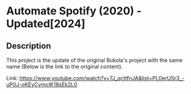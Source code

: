 # Automate Spotify (2020) - Updated[2024]

## Description

This project is the update of the original Bukola's project with the same name (Below is the link to the original content).

Link: https://www.youtube.com/watch?v=7J_qcttfnJA&list=PL0erUSr3_-uP0J-oKEyCymclK18sEk2L0
